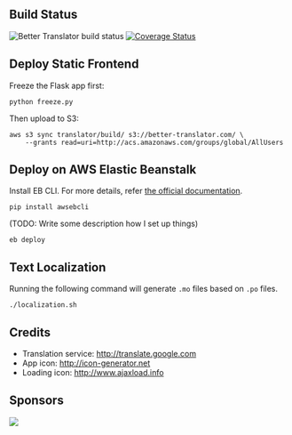 Build Status
------------
![Better Translator build status](https://travis-ci.org/suminb/translator.svg)
[![Coverage Status](https://coveralls.io/repos/suminb/translator/badge.svg?branch=develop&service=github)](https://coveralls.io/github/suminb/translator?branch=develop)

Deploy Static Frontend
----------------------

Freeze the Flask app first:

    python freeze.py

Then upload to S3:

    aws s3 sync translator/build/ s3://better-translator.com/ \
        --grants read=uri=http://acs.amazonaws.com/groups/global/AllUsers

Deploy on AWS Elastic Beanstalk
-------------------------------

Install EB CLI. For more details, refer [the official
documentation](http://docs.aws.amazon.com/elasticbeanstalk/latest/dg/eb-cli3-install.html).

    pip install awsebcli

(TODO: Write some description how I set up things)

    eb deploy

Text Localization
-----------------

Running the following command will generate `.mo` files based on `.po` files.

    ./localization.sh

Credits
-------

* Translation service: <http://translate.google.com>
* App icon: <http://icon-generator.net>
* Loading icon: <http://www.ajaxload.info>

Sponsors
--------

<a href="https://www.browserstack.com">
  <img src="https://jordankasper.com/js-testing/images/browserstack.png"/>
</a>
